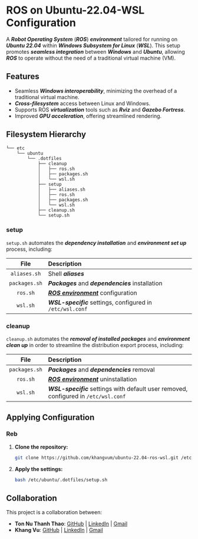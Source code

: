 # ROS on Ubuntu-22.04-WSL Configuration

A **_Robot Operating System_** (**_ROS_**) **_environment_** tailored for running on **_Ubuntu 22.04_** within **_Windows Subsystem for Linux_** (**_WSL_**). This setup promotes **_seamless integration_** between **_Windows_** and **_Ubuntu_**, allowing **_ROS_** to operate without the need of a traditional virtual machine (VM).

## Features

-   Seamless **_Windows interoperability_**, minimizing the overhead of a traditional virtual machine.
-   **_Cross-filesystem_** access between Linux and Windows.
-   Supports ROS **_virtualization_** tools such as **_Rviz_** and **_Gazebo Fortress_**.
-   Improved **_GPU acceleration_**, offering streamlined rendering.

## Filesystem Hierarchy

```
└── etc
    └── ubuntu
        └── .dotfiles
            ├── cleanup
            │   ├── ros.sh
            │   ├── packages.sh
            │   └── wsl.sh
            ├── setup
            │   ├── aliases.sh
            │   ├── ros.sh
            │   ├── packages.sh
            │   └── wsl.sh
            ├── cleanup.sh
            └── setup.sh
```

### setup

`setup.sh` automates the **_dependency installation_** and **_environment set up_** process, including:

File            |Description
:--------------:|:----------
`aliases.sh`    |Shell **_aliases_**
`packages.sh`   |**_Packages_** and **_dependencies_** installation
`ros.sh`        |**_[ROS environment](https://docs.ros.org/en/humble/Installation/Ubuntu-Install-Debs.html)_** configuration
`wsl.sh`        |**_WSL-specific_** settings, configured in `/etc/wsl.conf`

### cleanup

`cleanup.sh` automates the **_removal of installed packages_** and **_environment clean up_** in order to streamline the distribution export process, including:

File            |Description
:--------------:|:----------
`packages.sh`   |**_Packages_** and **_dependencies_** removal
`ros.sh`        |**_[ROS environment](https://docs.ros.org/en/humble/Installation/Ubuntu-Install-Debs.html)_** uninstallation
`wsl.sh`        |**_WSL-specific_** settings with default user removed, configured in `/etc/wsl.conf`

## Applying Configuration

### Reb

1.  **Clone the repository:**

    ```bash
    git clone https://github.com/khangvum/ubuntu-22.04-ros-wsl.git /etc/ubuntu/.dotfiles
    ```

2.  **Apply the settings:**

    ```bash
    bash /etc/ubuntu/.dotfiles/setup.sh
    ```

## Collaboration

This project is a collaboration between:

-   **Ton Nu Thanh Thao**: [GitHub](https://github.com/thaoton1910) | [LinkedIn](https://www.linkedin.com/in/ton-nu-thanh-thao/) | [Gmail](mailto:thaoton1910@gmail.com)
-   **Khang Vu**: [GitHub](https://github.com/khangvum) | [LinkedIn](https://www.linkedin.com/in/khangvum/) | [Gmail](mailto:manhkhang0305@gmail.com)